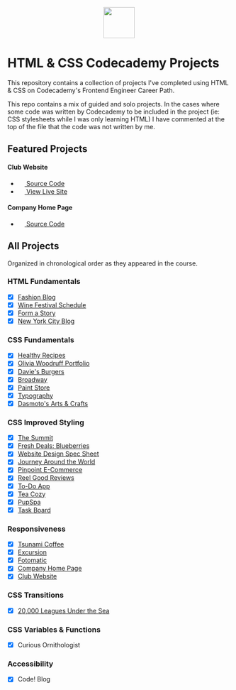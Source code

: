 <p align="center"> <img src="https://user-images.githubusercontent.com/104512014/176559133-f6434a3e-02ea-403e-892d-644b4401ea88.png" height="70px"/> </p>

# HTML & CSS Codecademy Projects
This repository contains a collection of projects I've completed using HTML & CSS on Codecademy's Frontend Engineer Career Path. 

This repo contains a mix of guided and solo projects. In the cases where some code was written by Codecademy to be included in the project (ie: CSS stylesheets while I was only learning HTML) I have commented at the top of the file that the code was not written by me.

## Featured Projects

#### Club Website 
- <img src="https://github.com/FortAwesome/Font-Awesome/blob/6.x/svgs/regular/file-code.svg" width="15" height="15">[ Source Code](https://github.com/emmaclarem/readin-club-website)
- <img src="https://github.com/FortAwesome/Font-Awesome/blob/6.x/svgs/solid/arrow-up-right-from-square.svg" width="15" height="15">[ View Live Site](https://emmaclarem.github.io/readin-club-website/)
#### Company Home Page
- <img src="https://github.com/FortAwesome/Font-Awesome/blob/6.x/svgs/regular/file-code.svg" width="15" height="15">[ Source Code](https://github.com/emmaclarem/html-css-codecademy-projects/tree/main/Company%20Home%20Page)

## All Projects
Organized in chronological order as they appeared in the course. 
### HTML Fundamentals
 - [x] [Fashion Blog](https://github.com/emmaclarem/html-css-codecademy-projects/tree/main/Fashion%20Blog)
 - [x] [Wine Festival Schedule](https://github.com/emmaclarem/html-css-codecademy-projects/tree/main/Wine%20Festival%20Schedule)
 - [x] [Form a Story](https://github.com/emmaclarem/html-css-codecademy-projects/tree/main/Form%20a%20Story)
 - [x] [New York City Blog](https://github.com/emmaclarem/html-css-codecademy-projects/tree/main/New%20York%20City%20Blog)

### CSS Fundamentals
 - [x] [Healthy Recipes](https://github.com/emmaclarem/html-css-codecademy-projects/tree/main/Healthy%20Recipes)
 - [x] [Olivia Woodruff Portfolio](https://github.com/emmaclarem/html-css-codecademy-projects/tree/main/Olivia%20Woodruff%20Portfolio)
 - [x] [Davie's Burgers](https://github.com/emmaclarem/html-css-codecademy-projects/tree/main/Davie's%20Burgers)
 - [x] [Broadway](https://github.com/emmaclarem/html-css-codecademy-projects/tree/main/Broadway)
 - [x] [Paint Store](https://github.com/emmaclarem/html-css-codecademy-projects/tree/main/Paint%20Store)
 - [x] [Typography](https://github.com/emmaclarem/html-css-codecademy-projects/tree/main/Typography)
 - [x] [Dasmoto's Arts & Crafts](https://github.com/emmaclarem/html-css-codecademy-projects/tree/main/Dasmoto's%20Arts%20%26%20Crafts)

### CSS Improved Styling
 - [x] [The Summit](https://github.com/emmaclarem/html-css-codecademy-projects/tree/main/The%20Summit)
 - [x] [Fresh Deals: Blueberries](https://github.com/emmaclarem/html-css-codecademy-projects/tree/main/Fresh%20Deals%20-%20Blueberries)
 - [x] [Website Design Spec Sheet](https://github.com/emmaclarem/html-css-codecademy-projects/tree/main/Website%20Design%20Spec%20Sheet)
 - [x] [Journey Around the World](https://github.com/emmaclarem/html-css-codecademy-projects/tree/main/Journey%20Around%20The%20World)
 - [x] [Pinpoint E-Commerce](https://github.com/emmaclarem/html-css-codecademy-projects/tree/main/Pinpoint%20E-Commerce)
 - [x] [Reel Good Reviews](https://github.com/emmaclarem/html-css-codecademy-projects/tree/main/Reel%20Good%20Reviews)
 - [x] [To-Do App](https://github.com/emmaclarem/html-css-codecademy-projects/tree/main/To-Do%20App)
 - [x] [Tea Cozy](https://github.com/emmaclarem/html-css-codecademy-projects/tree/main/Tea%20Cozy)
 - [x] [PupSpa](https://github.com/emmaclarem/html-css-codecademy-projects/tree/main/PupSpa)
 - [x] [Task Board](https://github.com/emmaclarem/html-css-codecademy-projects/tree/main/Task%20Board)
 
 ### Responsiveness
 - [x] [Tsunami Coffee](https://github.com/emmaclarem/html-css-codecademy-projects/tree/main/Tsunami%20Coffee)
 - [x] [Excursion](https://github.com/emmaclarem/html-css-codecademy-projects/tree/main/Excursion)
 - [x] [Fotomatic](https://github.com/emmaclarem/html-css-codecademy-projects/tree/main/Fotomatic)
 - [x] [Company Home Page](https://github.com/emmaclarem/html-css-codecademy-projects/tree/main/Company%20Home%20Page)
 - [x] [Club Website](https://github.com/emmaclarem/readin-club-website)

### CSS Transitions
 - [x] [20,000 Leagues Under the Sea](https://github.com/emmaclarem/html-css-codecademy-projects/tree/main/20%2C000%20Leagues%20Under%20the%20Sea)
 
 ### CSS Variables & Functions
 - [x] Curious Ornithologist

### Accessibility 
 - [x] Code! Blog
 
